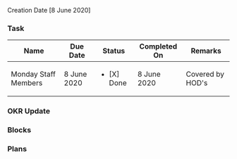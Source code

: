 Creation Date [8 June 2020]


### Task 
| Name | Due Date | Status | Completed On | Remarks |
| ---- | ------ | --------- | ------------ | ------- |
| Monday Staff Members | 8 June 2020 | <ul><li>[X] Done</li></ul> | 8 June 2020 | Covered by HOD's |


### OKR Update 

### Blocks 

### Plans 

